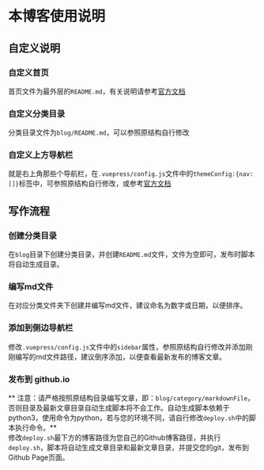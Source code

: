 # 本博客使用说明
## 自定义说明
### 自定义首页
首页文件为最外层的`README.md`，有关说明请参考[官方文档](https://vuepress.vuejs.org/zh/default-theme-config/#%E9%A6%96%E9%A1%B5)
### 自定义分类目录
分类目录文件为`blog/README.md`，可以参照原结构自行修改
### 自定义上方导航栏
就是右上角那些个导航栏，在`.vuepress/config.js`文件中的`themeConfig:{nav:[]}`标签中，可参照原结构自行修改，或参考[官方文档](https://vuepress.vuejs.org/zh/default-theme-config/#%E5%AF%BC%E8%88%AA%E6%A0%8F)
## 写作流程
### 创建分类目录
在`blog`目录下创建分类目录，并创建`README.md`文件，文件为空即可，发布时脚本将自动生成目录。
### 编写md文件
在对应分类文件夹下创建并编写md文件，建议命名为数字或日期，以便排序。
### 添加到侧边导航栏
修改`.vuepress/config.js`文件中的`sidebar`属性，参照原结构自行修改并添加刚刚编写的md文件路径，建议倒序添加，以便查看最新发布的博客文章。
### 发布到 github.io
** 注意：请严格按照原结构目录编写文章，即：`blog/category/markdownFile`，否则目录及最新文章目录自动生成脚本将不会工作。自动生成脚本依赖于python3，使用命令为python，若与您的环境不同，请自行修改`deploy.sh`中的脚本执行命令。**   
修改`deploy.sh`最下方的博客路径为您自己的Github博客路径，并执行`deploy.sh`，脚本将自动生成文章目录和最新文章目录，并提交您的git，发布到Github Page页面。